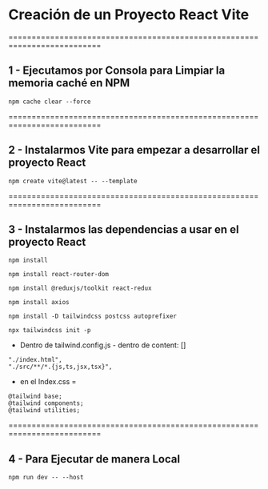 # Creación de un Proyecto React Vite

==========================================================================
## **1 - Ejecutamos por Consola para Limpiar la memoria caché en NPM**
```
npm cache clear --force
```
==========================================================================
## **2 - Instalarmos Vite para empezar a desarrollar el proyecto React**
```
npm create vite@latest -- --template 
```
==========================================================================
## **3 - Instalarmos las dependencias a usar en el proyecto React**
```
npm install
```
```
npm install react-router-dom
```
```
npm install @reduxjs/toolkit react-redux
```
```
npm install axios
```
```
npm install -D tailwindcss postcss autoprefixer
```
```
npx tailwindcss init -p
```
- Dentro de tailwind.config.js - dentro de content: []
```
"./index.html",
"./src/**/*.{js,ts,jsx,tsx}",
```
- en el Index.css = 
```
@tailwind base;
@tailwind components;
@tailwind utilities;
```
==========================================================================
## **4 - Para Ejecutar de manera Local**
```
npm run dev -- --host
```